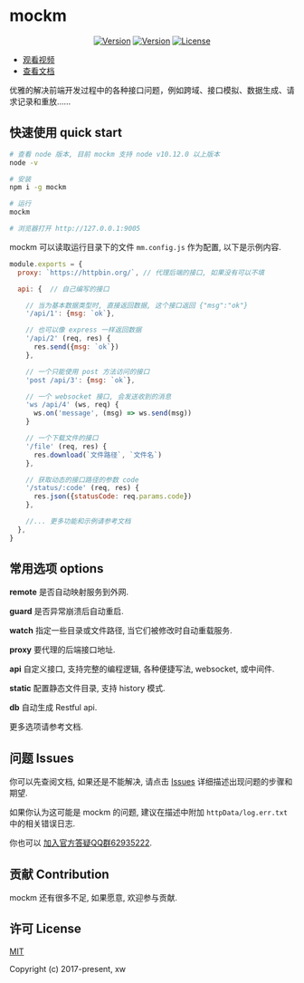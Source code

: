 # mockm
<p align="center">
  <a href="https://www.npmjs.com/package/mockm"><img src="https://img.shields.io/npm/dt/mockm" alt="Version"></a>
  <a href="https://www.npmjs.com/package/mockm"><img src="https://img.shields.io/npm/v/mockm" alt="Version"></a>
  <a href="https://www.npmjs.com/package/mockm"><img src="https://img.shields.io/npm/l/mockm" alt="License"></a>
<p>

- [观看视频](https://hongqiye.com/doc/mockm/)
- [查看文档](https://hongqiye.com/doc/mockm/)

优雅的解决前端开发过程中的各种接口问题，例如跨域、接口模拟、数据生成、请求记录和重放……

## 快速使用 quick start
``` sh
# 查看 node 版本, 目前 mockm 支持 node v10.12.0 以上版本
node -v

# 安装
npm i -g mockm

# 运行
mockm

# 浏览器打开 http://127.0.0.1:9005
```

mockm 可以读取运行目录下的文件 `mm.config.js` 作为配置, 以下是示例内容.

``` js
module.exports = {
  proxy: `https://httpbin.org/`, // 代理后端的接口, 如果没有可以不填

  api: {  // 自己编写的接口

    // 当为基本数据类型时, 直接返回数据, 这个接口返回 {"msg":"ok"}
    '/api/1': {msg: `ok`},

    // 也可以像 express 一样返回数据
    '/api/2' (req, res) {
      res.send({msg: `ok`})
    },

    // 一个只能使用 post 方法访问的接口
    'post /api/3': {msg: `ok`},

    // 一个 websocket 接口, 会发送收到的消息
    'ws /api/4' (ws, req) {
      ws.on('message', (msg) => ws.send(msg))
    }

    // 一个下载文件的接口
    '/file' (req, res) {
      res.download(`文件路径`, `文件名`)
    },

    // 获取动态的接口路径的参数 code
    '/status/:code' (req, res) {
      res.json({statusCode: req.params.code})
    },

    //... 更多功能和示例请参考文档
  },
}
```
## 常用选项 options
**remote**
是否自动映射服务到外网.

**guard**
是否异常崩溃后自动重启.

**watch**
指定一些目录或文件路径, 当它们被修改时自动重载服务.

**proxy**
要代理的后端接口地址.

**api**
自定义接口, 支持完整的编程逻辑, 各种便捷写法, websocket, 或中间件.

**static**
配置静态文件目录, 支持 history 模式.

**db**
自动生成 Restful api.


更多选项请参考文档.

## 问题 Issues
你可以先查阅文档, 如果还是不能解决, 请点击 [Issues](https://github.com/wll8/mockm/issues) 详细描述出现问题的步骤和期望. 

如果你认为这可能是 mockm 的问题, 建议在描述中附加 `httpData/log.err.txt` 中的相关错误日志. 

你也可以 [加入官方答疑QQ群62935222](https://qm.qq.com/cgi-bin/qm/qr?k=4rvOknpHyqs5wd3c2kEt34Eysx83djEZ&jump_from=webapi).

## 贡献 Contribution
mockm 还有很多不足, 如果愿意, 欢迎参与贡献.

## 许可 License
[MIT](https://opensource.org/licenses/MIT)

Copyright (c) 2017-present, xw


